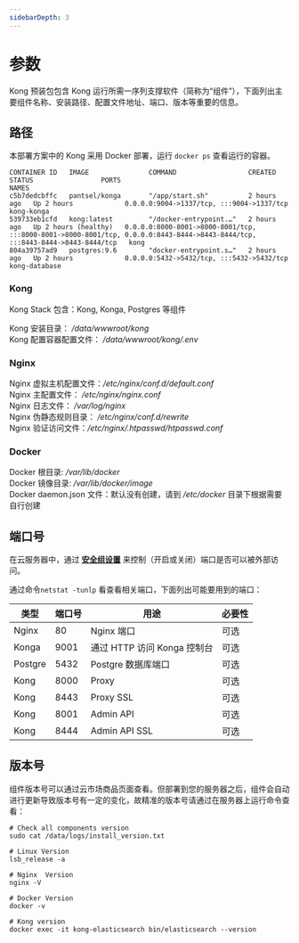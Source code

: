 ```yaml
---
sidebarDepth: 3
---
```


# 参数

Kong 预装包包含 Kong 运行所需一序列支撑软件（简称为“组件”），下面列出主要组件名称、安装路径、配置文件地址、端口、版本等重要的信息。

## 路径

本部署方案中的 Kong 采用 Docker 部署，运行 `docker ps` 查看运行的容器。

```
CONTAINER ID   IMAGE               COMMAND                  CREATED       STATUS                 PORTS                                                                                                                          NAMES
c5b7dedcbffc   pantsel/konga       "/app/start.sh"          2 hours ago   Up 2 hours             0.0.0.0:9004->1337/tcp, :::9004->1337/tcp                                                                                      kong-konga
539733eb1cfd   kong:latest         "/docker-entrypoint.…"   2 hours ago   Up 2 hours (healthy)   0.0.0.0:8000-8001->8000-8001/tcp, :::8000-8001->8000-8001/tcp, 0.0.0.0:8443-8444->8443-8444/tcp, :::8443-8444->8443-8444/tcp   kong
804a39757ad9   postgres:9.6        "docker-entrypoint.s…"   2 hours ago   Up 2 hours             0.0.0.0:5432->5432/tcp, :::5432->5432/tcp                                                                                      kong-database
```

### Kong

Kong Stack 包含：Kong, Konga, Postgres 等组件

Kong 安装目录： */data/wwwroot/kong*  
Kong 配置容器配置文件： */data/wwwroot/kong/.env*

### Nginx

Nginx 虚拟主机配置文件：*/etc/nginx/conf.d/default.conf*  
Nginx 主配置文件： */etc/nginx/nginx.conf*  
Nginx 日志文件： */var/log/nginx*  
Nginx 伪静态规则目录： */etc/nginx/conf.d/rewrite*  
Nginx 验证访问文件：*/etc/nginx/.htpasswd/htpasswd.conf*  

### Docker

Docker 根目录: */var/lib/docker*  
Docker 镜像目录: */var/lib/docker/image*  
Docker daemon.json 文件：默认没有创建，请到 _/etc/docker_ 目录下根据需要自行创建

## 端口号

在云服务器中，通过 **[安全组设置](https://support.websoft9.com/docs/faq/zh/tech-instance.html)** 来控制（开启或关闭）端口是否可以被外部访问。

通过命令`netstat -tunlp` 看查看相关端口，下面列出可能要用到的端口：

| 类型          | 端口号 | 用途                         | 必要性 |
| ------------- | ------ | ---------------------------- | ------ |
| Nginx | 80   | Nginx 端口           | 可选   |
| Konga        | 9001   | 通过 HTTP 访问 Konga 控制台 | 可选   |
| Postgre | 5432   | Postgre 数据库端口            | 可选   |
| Kong      | 8000   | Proxy                 | 可选   |
| Kong      | 8443   | Proxy SSL                 | 可选   |
| Kong       | 8001  | Admin API                 | 可选   |
| Kong      | 8444   | Admin API SSL                 | 可选   |

## 版本号

组件版本号可以通过云市场商品页面查看。但部署到您的服务器之后，组件会自动进行更新导致版本号有一定的变化，故精准的版本号请通过在服务器上运行命令查看：

```shell
# Check all components version
sudo cat /data/logs/install_version.txt

# Linux Version
lsb_release -a

# Nginx  Version
nginx -V

# Docker Version
docker -v

# Kong version
docker exec -it kong-elasticsearch bin/elasticsearch --version
```
